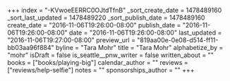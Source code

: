 +++
index = "-KVwoeEERRC0OJtdTfnB"
_sort_create_date = 1478489160
_sort_last_updated = 1478489220
_sort_publish_date = 1478489160
create_date = "2016-11-06T19:26:00-08:00"
publish_date = "2016-11-06T19:26:00-08:00"
date = "2016-11-06T19:26:00-08:00"
last_updated = "2016-11-06T19:27:00-08:00"
preview_url = "819aa00e-0e08-d514-ff11-bb03aa96f884"
byline = "Tara Mohr"
title = "Tara Mohr"
alphabetize_by = "mohr"
isDraft = false
is_seattle__pnw_writer = false
written_about = ""
books = ["books/playing-big"]
calendar_author = ""
reviews = ["reviews/help-selfie"]
notes = ""
sponsorships_author = ""
+++
